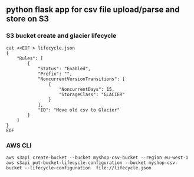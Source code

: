 ## python flask app for csv file upload/parse and store on S3

### S3 bucket create and glacier lifecycle

```
cat <<EOF > lifecycle.json
{
    "Rules": [
        {
            "Status": "Enabled",
            "Prefix": "",
            "NoncurrentVersionTransitions": [
                {
                    "NoncurrentDays": 15,
                    "StorageClass": "GLACIER"
                }
            ],
            "ID": "Move old csv to Glacier"
        }
    ]
}
EOF
```

### AWS CLI

```
aws s3api create-bucket --bucket myshop-csv-bucket --region eu-west-1
aws s3api put-bucket-lifecycle-configuration --bucket myshop-csv-bucket --lifecycle-configuration  file://lifecycle.json
```
